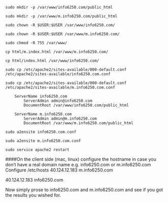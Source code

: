 
```sudo mkdir -p /var/www/info6250.com/public_html```

```sudo mkdir -p /var/www/m.info6250.com/public_html```

```sudo chown -R $USER:$USER /var/www/info6250.com/```

```sudo chown -R $USER:$USER /var/www/m.info6250.com/```

```sudo chmod -R 755 /var/www/```

```cp html/m.index.html /var/www/m.info6250.com/```

```cp html/index.html /var/www/info6250.com/```

```sudo cp /etc/apache2/sites-available/000-default.conf /etc/apache2/sites-available/info6250.com.conf```

```sudo cp /etc/apache2/sites-available/000-default.conf /etc/apache2/sites-available/m.info6250.com.conf```

```Modify info6250.com.conf
	ServerName info6250.com
        ServerAdmin admin@info6250.com
        DocumentRoot /var/www/info6250.com/public_html
```	
```Modify m.info6250.com.conf
	ServerName m.info6250.com
        ServerAdmin admin@m.info6250.com
        DocumentRoot /var/www/m.info6250.com/public_html
```

```sudo a2ensite info6250.com.conf```

```sudo a2ensite m.info6250.com.conf```

```sudo service apache2 restart```

####On the client side (mac, linux) configure the hostname in case you don’t have a real domain name e.g. info6250.com or m.info6250.com 
Configure /etc/hosts
40.124.12.183 m.info6250.com

40.124.12.183 info6250.com

Now simply prose to info6250.com and m.info6250.com and see if you got the results you wished for. 
